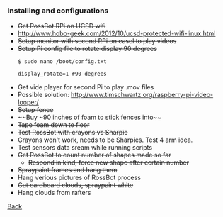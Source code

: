 ### Installing and configurations

 - ~~Get RossBot RPi on UCSD wifi~~
  - <http://www.hobo-geek.com/2012/10/ucsd-protected-wifi-linux.html>
 - ~~Setup monitor with second RPi on easel to play videos~~
  - ~~Setup Pi config file to rotate display 90 degrees~~
    ```
    $ sudo nano /boot/config.txt
    ```
    ```
    display_rotate=1 #90 degrees
    ```
  - Get vide player for second Pi to play .mov files
   - Possible solution: <http://www.timschwartz.org/raspberry-pi-video-looper/>
 - ~~Setup fence~~
  - ~~Buy ~90 inches of foam to stick fences into~~
  - ~~Tape foam down to floor~~
 - ~~Test RossBot with crayons vs Sharpie~~
  - Crayons won't work, needs to be Sharpies. Test 4 arm idea. 
 - Test sensors data sream while running scripts
 - ~~Get RossBot to count number of shapes made so far~~
   - ~~Respond in kind, force new shape after certain number~~
 - ~~Spraypaint frames and hang them~~
  - Hang verious pictures of RossBot process
 - ~~Cut cardboard clouds, spraypaint white~~
  - Hang clouds from rafters 

[Back](../may/29.md)
 
